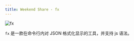 ```yaml
---
title: Weekend Share - fx
---
```


![fx](https://camo.githubusercontent.com/b5df8c57792e443a18a56cd9a292b1a101ba2391/68747470733a2f2f6d6564762e696f2f6173736574732f66782e676966)

`fx` 是一款在命令行内对 JSON 格式化显示的工具，并支持 js 语法。
